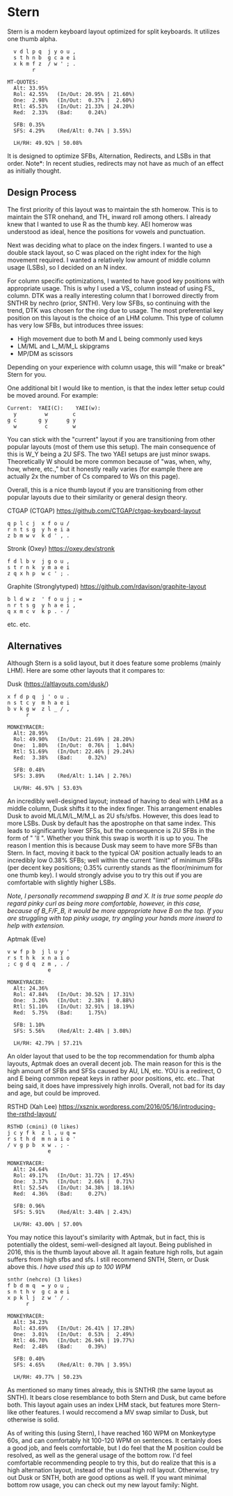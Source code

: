 # Stern
Stern is a modern keyboard layout optimized for split keyboards. It utilizes one thumb alpha.

```
  v d l p q  j y o u ,
  s t h n b  g c a e i
  x k m f z  / w ' ; .
        r                   

MT-QUOTES:
  Alt: 33.95%
  Rol: 42.55%   (In/Out: 20.95% | 21.60%)
  One:  2.98%   (In/Out:  0.37% |  2.60%)
  Rtl: 45.53%   (In/Out: 21.33% | 24.20%)
  Red:  2.33%   (Bad:     0.24%)

  SFB: 0.35%
  SFS: 4.29%    (Red/Alt: 0.74% | 3.55%)

  LH/RH: 49.92% | 50.08%
```

It is designed to optimize SFBs, Alternation, Redirects, and LSBs in that order. 
Note*: In recent studies, redirects may not have as much of an effect as initially thought.

## Design Process
The first priority of this layout was to maintain the sth homerow. This is to maintain the STR onehand, and TH_ inward roll among others. I already knew that I wanted to use R as the thumb key. AEI homerow was understood as ideal, hence the positions for vowels and punctuation.

Next was deciding what to place on the index fingers. I wanted to use a double stack layout, so C was placed on the right index for the high movement required. I wanted a relatively low amount of middle column usage (LSBs), so I decided on an N index.

For column specific optimizations, I wanted to have good key positions with appropriate usage. This is why I used a VS_ column instead of using FS_ column. DTK was a really interesting column that I borrowed directly from SNTHR by nechro (prior, SNTH). Very low SFBs, so continuing with the trend, DTK was chosen for the ring due to usage. The most preferential key position on this layout is the choice of an LHM column. This type of column has very low SFBs, but introduces three issues:
- High movement due to both M and L being commonly used keys
- LM/ML and L_M/M_L skipgrams
- MP/DM as scissors

Depending on your experience with column usage, this will "make or break" Stern for you.

One additional bit I would like to mention, is that the index letter setup could be moved around. For example:
```
Current:  YAEI(C):    YAEI(w):
  y         w        c
g c       g y      g y
  w         c        w
```
You can stick with the "current" layout if you are transitioning from other popular layouts (most of them use this setup). The main consequence of this is W_Y being a 2U SFS.
The two YAEI setups are just minor swaps. Theoretically W should be more common because of "was, when, why, how, where, etc.," but it honestly really varies (for example there are actually 2x the number of Cs compared to Ws on this page). 

Overall, this is a nice thumb layout if you are transitioning from other popular layouts due to their similarity or general design theory.

CTGAP (CTGAP) https://github.com/CTGAP/ctgap-keyboard-layout
```
q p l c j  x f o u /
r n t s g  y h e i a
z b m w v  k d ' , .
```
Stronk (Oxey) https://oxey.dev/stronk
```
f d l b v  j g o u ,
s t r n k  y m a e i
z q x h p  w c ' ; .
```
Graphite (Stronglytyped) https://github.com/rdavison/graphite-layout
```
b l d w z  ' f o u j ; =
n r t s g  y h a e i ,  
q x m c v  k p . - /    
```
etc. etc.

## Alternatives
Although Stern is a solid layout, but it does feature some problems (mainly LHM). Here are some other layouts that it compares to:

Dusk (https://altlayouts.com/dusk/)
```
x f d p q  j ' o u .
n s t c y  m h a e i
b v k g w  z l _ / ,
      r                 

MONKEYRACER:
  Alt: 28.95%
  Rol: 49.90%   (In/Out: 21.69% | 28.20%)
  One:  1.80%   (In/Out:  0.76% |  1.04%)
  Rtl: 51.69%   (In/Out: 22.46% | 29.24%)
  Red:  3.38%   (Bad:     0.32%)

  SFB: 0.48%
  SFS: 3.89%    (Red/Alt: 1.14% | 2.76%)

  LH/RH: 46.97% | 53.03%
```
An incredibly well-designed layout; instead of having to deal with LHM as a middle column, Dusk shifts it to the index finger. This arrangement enables Dusk to avoid ML/LM/L_M/M_L as 2U sfs/sfbs. However, this does lead to more LSBs. Dusk by default has the apostrophe on that same index. This leads to significantly lower SFSs, but the consequence is 2U SFBs in the form of " 'll ". Whether you think this swap is worth it is up to you. The reason I mention this is because Dusk may seem to have more SFBs than Stern. In fact, moving it back to the typical OA' position actually leads to an incredibly low 0.38% SFBs; well within the current "limit" of minimum SFBs (per decent key positions; 0.35% currently stands as the floor/minimum for one thumb key).
I would strongly advise you to try this out if you are comfortable with slightly higher LSBs.

*Note, I personally recommend swapping B and X. It is true some people do regard pinky curl as being more comfortable, however, in this case, because of B_F/F_B, it would be more appropriate have B on the top. If you are struggling with top pinky usage, try angling your hands more inward to help with extension.* 

Aptmak (Eve)
```
v w f p b  j l u y '
r s t h k  x n a i o
; c g d q  z m , . /
             e                   

MONKEYRACER:
  Alt: 24.36%
  Rol: 47.84%   (In/Out: 30.52% | 17.31%)
  One:  3.26%   (In/Out:  2.38% |  0.88%)
  Rtl: 51.10%   (In/Out: 32.91% | 18.19%)
  Red:  5.75%   (Bad:     1.75%)

  SFB: 1.10%
  SFS: 5.56%    (Red/Alt: 2.48% | 3.08%)

  LH/RH: 42.79% | 57.21%
```
An older layout that used to be the top recommendation for thumb alpha layouts, Aptmak does an overall decent job. The main reason for this is the high amount of SFBs and SFSs caused by AU, LN, etc. YOU is a redirect, O and E being common repeat keys in rather poor positions, etc. etc.. That being said, it does have impressively high inrolls. Overall, not bad for its day and age, but could be improved.

RSTHD (Xah Lee) https://xsznix.wordpress.com/2016/05/16/introducing-the-rsthd-layout/
```
RSTHD (cmini) (0 likes)
j c y f k  z l , u q =
r s t h d  m n a i o '
/ v g p b  x w . ; -  
             e                     

MONKEYRACER:
  Alt: 24.64%
  Rol: 49.17%   (In/Out: 31.72% | 17.45%)
  One:  3.37%   (In/Out:  2.66% |  0.71%)
  Rtl: 52.54%   (In/Out: 34.38% | 18.16%)
  Red:  4.36%   (Bad:     0.27%)

  SFB: 0.96%
  SFS: 5.91%    (Red/Alt: 3.48% | 2.43%)

  LH/RH: 43.00% | 57.00%
```
You may notice this layout's similarity with Aptmak, but in fact, this is potentially the oldest, semi-well-designed alt layout. Being published in 2016, this is the thumb layout above all. It again feature high rolls, but again suffers from high sfbs and sfs. I still recommend SNTH, Stern, or Dusk above this.
*I have used this up to 100 WPM*

```
snthr (nehcro) (3 likes)
f b d m q  = y o u ,
s n t h v  g c a e i
x p k l j  z w ' / .
      r                   

MONKEYRACER:
  Alt: 34.23%
  Rol: 43.69%   (In/Out: 26.41% | 17.28%)
  One:  3.01%   (In/Out:  0.53% |  2.49%)
  Rtl: 46.70%   (In/Out: 26.94% | 19.77%)
  Red:  2.48%   (Bad:     0.39%)

  SFB: 0.40%
  SFS: 4.65%    (Red/Alt: 0.70% | 3.95%)

  LH/RH: 49.77% | 50.23%
```
As mentioned so many times already, this is SNTHR (the same layout as SNTH). It bears close resemblance to both Stern and Dusk, but came before both. This layout again uses an index LHM stack, but features more Stern-like other features. I would reccomend a MV swap similar to Dusk, but otherwise is solid. 


As of writing this (using Stern), I have reached 160 WPM on Monkeytype 60s, and can comfortably hit 100-120 WPM on sentences. It certainly does a good job, and feels comfortable, but I do feel that the M position could be resolved, as well as the general usage of the bottom row. I'd feel comfortable recommending people to try this, but do realize that this is a high alternation layout, instead of the usual high roll layout. Otherwise, try out Dusk or SNTH, both are good options as well. If you want minimal bottom row usage, you can check out my new layout family: Night.
